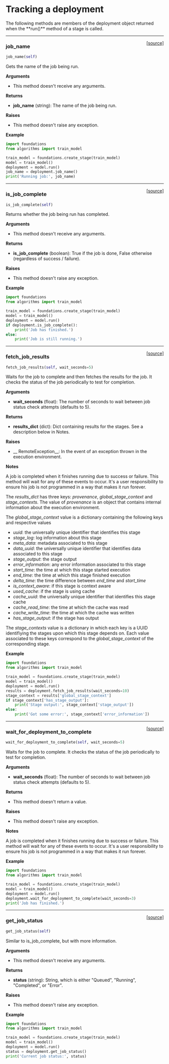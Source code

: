 <h1>Tracking a deployment</h1>
The following methods are members of the deployment object returned when the **run()** method of a stage is called.

----

<span style="float:right;">[[source]](https://github.com/DeepLearnI/foundations/blob/master/foundations/deployment_wrapper.py#L21)</span>

### job_name


```python
job_name(self)
```



Gets the name of the job being run.

__Arguments__

- This method doesn't receive any arguments.

__Returns__

- __job_name__ (string): The name of the job being run.

__Raises__

- This method doesn't raise any exception.

__Example__

```python
import foundations
from algorithms import train_model

train_model = foundations.create_stage(train_model)
model = train_model()
deployment = model.run()
job_name = deployment.job_name()
print('Running job:', job_name)
```


----

<span style="float:right;">[[source]](https://github.com/DeepLearnI/foundations/blob/master/foundations/deployment_wrapper.py#L49)</span>

### is_job_complete


```python
is_job_complete(self)
```



Returns whether the job being run has completed.

__Arguments__

- This method doesn't receive any arguments.

__Returns__

- __is_job_complete__ (boolean): True if the job is done, False otherwise (regardless of success / failure).

__Raises__

- This method doesn't raise any exception.

__Example__

```python
import foundations
from algorithms import train_model

train_model = foundations.create_stage(train_model)
model = train_model()
deployment = model.run()
if deployment.is_job_complete():
	print('Job has finished.')
else:
	print('Job is still running.')
```


----

<span style="float:right;">[[source]](https://github.com/DeepLearnI/foundations/blob/master/foundations/deployment_wrapper.py#L79)</span>

### fetch_job_results


```python
fetch_job_results(self, wait_seconds=5)
```



Waits for the job to complete and then fetches the results for the job.
It checks the status of the job periodically to test for completion.

__Arguments__

- __wait_seconds__ (float): The number of seconds to wait between job status check attempts (defaults to 5).

__Returns__

- __results_dict__ (dict): Dict containing results for the stages. See a description below in Notes.

__Raises__

- __    RemoteException__: In the event of an exception thrown in the execution environment.

__Notes__

A job is completed when it finishes running due to success or failure. This method will wait for
any of these events to occur. It's a user responsibility to ensure his job is not programmed in a
way that makes it run forever.

The *results_dict* has three keys: *provenance*, *global_stage_context* and *stage_contexts*.
The value of *provenance* is an object that contains internal information about the execution
environment.

The *global_stage_context* value is a dictionary containing the following keys and respective values

- *uuid*: the universally unique identifier that identifies this stage
- *stage_log*: log information about this stage
- *meta_data*: metadata associated to this stage
- *data_uuid*: the universally unique identifier that identifies data associated to this stage
- *stage_output*: the stage output
- *error_information*: any error information associated to this stage
- *start_time*: the time at which this stage started execution
- *end_time*: the time at which this stage finished execution
- *delta_time*: the time difference between *end_time* and *start_time*
- *is_context_aware*: if this stage is context aware
- *used_cache*: if the stage is using cache
- *cache_uuid*: the universally unique identifier that identifies this stage cache
- *cache_read_time*: the time at which the cache was read
- *cache_write_time*: the time at which the cache was written
- *has_stage_output*: if the stage has output

The *stage_contexts* value is a dictionary in which each key is a UUID identifiying the stages
upon which this stage depends on. Each value associated to these keys correspond to the
*global_stage_context* of the corresponding stage.

__Example__

```python
import foundations
from algorithms import train_model

train_model = foundations.create_stage(train_model)
model = train_model()
deployment = model.run()
results = deployment.fetch_job_results(wait_seconds=10)
stage_context = results['global_stage_context']
if stage_context['has_stage_output']:
	print('Stage output:', stage_context['stage_output'])
else:
	print('Got some error:', stage_context['error_information'])
```


----

<span style="float:right;">[[source]](https://github.com/DeepLearnI/foundations/blob/master/foundations/deployment_wrapper.py#L149)</span>

### wait_for_deployment_to_complete


```python
wait_for_deployment_to_complete(self, wait_seconds=5)
```



Waits for the job to complete. It checks the status of the job periodically to test for completion.

__Arguments__

- __wait_seconds__ (float): The number of seconds to wait between job status check attempts (defaults to 5).

__Returns__

- This method doesn't return a value.

__Raises__

- This method doesn't raise any exception.

__Notes__

A job is completed when it finishes running due to success or failure. This method will wait for
any of these events to occur. It's a user responsibility to ensure his job is not programmed in a
way that makes it run forever.

__Example__

```python
import foundations
from algorithms import train_model

train_model = foundations.create_stage(train_model)
model = train_model()
deployment = model.run()
deployment.wait_for_deployment_to_complete(wait_seconds=3)
print('Job has finished.')
```


----

<span style="float:right;">[[source]](https://github.com/DeepLearnI/foundations/blob/master/foundations/deployment_wrapper.py#L191)</span>

### get_job_status


```python
get_job_status(self)
```



Similar to is_job_complete, but with more information.

__Arguments__

- This method doesn't receive any arguments.

__Returns__

- __status__ (string): String, which is either "Queued", "Running", "Completed", or "Error".

__Raises__

- This method doesn't raise any exception.

__Example__

```python
import foundations
from algorithms import train_model

train_model = foundations.create_stage(train_model)
model = train_model()
deployment = model.run()
status = deployment.get_job_status()
print('Current job status:', status)
```


